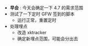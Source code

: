 - **早会** : 今天会确定一下 4.7 的需求范围
- 测试了一下定时 GFW 签到的脚本
	- 运行正常，重置定时
- 处理埋点
	- 改造 xktracker
	- 确定新埋点范围，可能会分出去